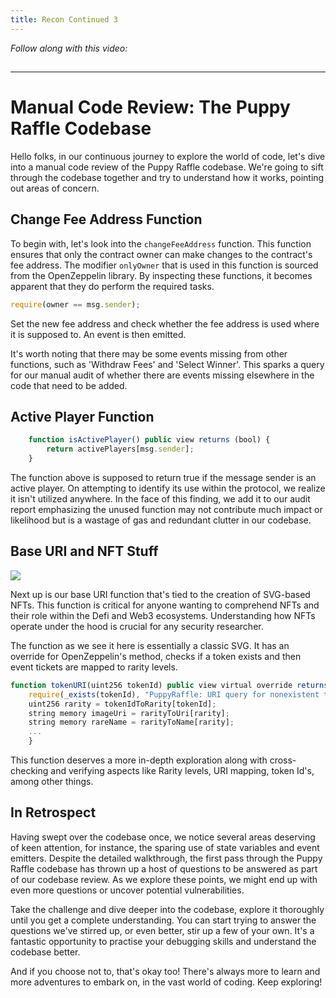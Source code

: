 ```yaml
---
title: Recon Continued 3
---
```


_Follow along with this video:_

## 

---

# Manual Code Review: The Puppy Raffle Codebase

Hello folks, in our continuous journey to explore the world of code, let's dive into a manual code review of the Puppy Raffle codebase. We're going to sift through the codebase together and try to understand how it works, pointing out areas of concern.

## Change Fee Address Function

To begin with, let's look into the `changeFeeAddress` function. This function ensures that only the contract owner can make changes to the contract's fee address. The modifier `onlyOwner` that is used in this function is sourced from the OpenZeppelin library. By inspecting these functions, it becomes apparent that they do perform the required tasks.

```javascript
require(owner == msg.sender);
```

Set the new fee address and check whether the fee address is used where it is supposed to. An event is then emitted.

It's worth noting that there may be some events missing from other functions, such as 'Withdraw Fees' and 'Select Winner'. This sparks a query for our manual audit of whether there are events missing elsewhere in the code that need to be added.

## Active Player Function

```javascript
    function isActivePlayer() public view returns (bool) {
        return activePlayers[msg.sender];
    }
```

The function above is supposed to return true if the message sender is an active player. On attempting to identify its use within the protocol, we realize it isn't utilized anywhere. In the face of this finding, we add it to our audit report emphasizing the unused function may not contribute much impact or likelihood but is a wastage of gas and redundant clutter in our codebase.

## Base URI and NFT Stuff

![](https://cdn.videotap.com/x2QzHSr5HPaTEkOKw0xW-194.4.png)

Next up is our base URI function that's tied to the creation of SVG-based NFTs. This function is critical for anyone wanting to comprehend NFTs and their role within the Defi and Web3 ecosystems. Understanding how NFTs operate under the hood is crucial for any security researcher.

The function as we see it here is essentially a classic SVG. It has an override for OpenZeppelin's method, checks if a token exists and then event tickets are mapped to rarity levels.

```javascript
function tokenURI(uint256 tokenId) public view virtual override returns (string memory) {
    require(_exists(tokenId), "PuppyRaffle: URI query for nonexistent token");
    uint256 rarity = tokenIdToRarity[tokenId];
    string memory imageUri = rarityToUri[rarity];
    string memory rareName = rarityToName[rarity];
    ...
    }
```

This function deserves a more in-depth exploration along with cross-checking and verifying aspects like Rarity levels, URI mapping, token Id's, among other things.

## In Retrospect

Having swept over the codebase once, we notice several areas deserving of keen attention, for instance, the sparing use of state variables and event emitters. Despite the detailed walkthrough, the first pass through the Puppy Raffle codebase has thrown up a host of questions to be answered as part of our codebase review. As we explore these points, we might end up with even more questions or uncover potential vulnerabilities.

Take the challenge and dive deeper into the codebase, explore it thoroughly until you get a complete understanding. You can start trying to answer the questions we've stirred up, or even better, stir up a few of your own. It's a fantastic opportunity to practise your debugging skills and understand the codebase better.

And if you choose not to, that's okay too! There's always more to learn and more adventures to embark on, in the vast world of coding. Keep exploring!
